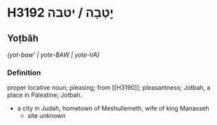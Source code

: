 # H3192 יׇטְבָה / יטבה

## Yoṭbâh

_(yot-baw' | yote-BAW | yote-VA)_

### Definition

proper locative noun; pleasing; from [[H3190]]; pleasantness; Jotbah, a place in Palestine; Jotbah.

- a city in Judah, hometown of Meshullemeth, wife of king Manasseh
    - site unknown
